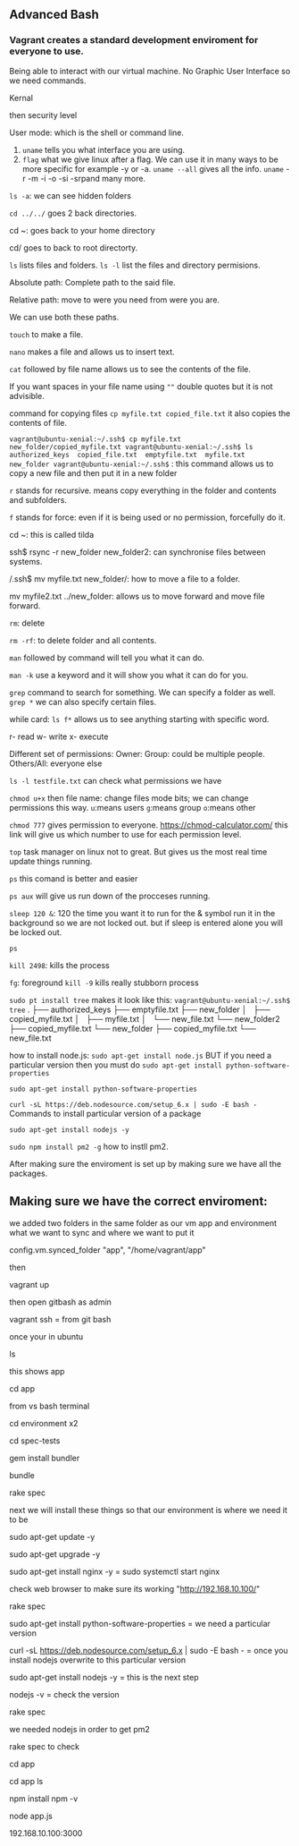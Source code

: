 ## Advanced Bash

### Vagrant creates a standard development enviroment for everyone to use.

Being able to interact with our virtual machine. No Graphic User Interface so we need commands.

Kernal

then security level

User mode: which is the shell or command line.

1. `uname` tells you what interface you are using.
2. `flag` what we give linux after a flag. We can use it in many ways to be more specific for example -y or -a. `uname --all` gives all the info.
`uname` -r -m -i -o -si -srpand many more.

`ls -a`: we can see hidden folders

`cd ../../` goes 2 back directories.

cd ~: goes back to your home directory

cd/ goes to back to root directorty. 

`ls` lists files and folders.
`ls -l` list the files and directory permisions.

Absolute path: Complete path to the said file.

Relative path: move to were you need from were you are.

We can use both these paths.



`touch` to make a file.

`nano` makes a file and allows us to insert text.

`cat` followed by file name allows us to see the contents of the file.

If you want spaces in your file name using `""` double quotes but it is not advisible.

command for copying files
`cp myfile.txt copied_file.txt` it also copies the contents of file.

`vagrant@ubuntu-xenial:~/.ssh$ cp myfile.txt new_folder/copied_myfile.txt
vagrant@ubuntu-xenial:~/.ssh$ ls
authorized_keys  copied_file.txt  emptyfile.txt  myfile.txt  new_folder
vagrant@ubuntu-xenial:~/.ssh$` : this command allows us to copy a new file and then put it in a new folder

 `r` stands for recursive. means copy everything in the folder and contents and subfolders.

 `f` stands for force: even if it is being used or no permission, forcefully do it.

cd ~: this is called tilda

ssh$ rsync -r new_folder new_folder2: can synchronise files between systems.

/.ssh$ mv myfile.txt new_folder/: how to move a file to a folder.

mv myfile2.txt ../new_folder: allows us to move forward and move file forward.

`rm`: delete

`rm -rf`: to delete folder and all contents.

`man` followed by command will tell you what it can do.

`man -k` use a keyword and it will show you what it can do for you.

`grep` command to search for something.
We can specify a folder as well. 
`grep *` we can also specify certain files.

while card: `ls f*` allows us to see anything starting with specific word.

r- read
w- write
x- execute

Different set of permissions:
Owner:
Group: could be multiple people.
Others/All: everyone else

`ls -l testfile.txt` can check what permissions we have

`chmod u+x` then file name: change files mode bits; we can change permissions this way. 
`u`:means users
`g`:means group
`o`:means other

`chmod 777` gives permission to everyone.
https://chmod-calculator.com/ this link will give us which number to use for each permission level.

`top` task manager on linux not to great. But gives us the most real time update things running.

`ps` this comand is better and easier

`ps aux` will give us run down of the procceses running.

 `sleep 120 &`: 120 the time you want it to run for the & symbol run it in the background so we are not locked out. but if sleep is entered alone you will be locked out. 

`ps`

`kill 2498`: kills the process

`fg`: foreground
 `kill -9` kills really stubborn process

 `sudo pt install tree`
 makes it look like this:
 `vagrant@ubuntu-xenial:~/.ssh$ tree`
.
├── authorized_keys
├── emptyfile.txt
├── new_folder
│   ├── copied_myfile.txt
│   ├── myfile.txt
│   └── new_file.txt
└── new_folder2
    ├── copied_myfile.txt
    └── new_folder
        ├── copied_myfile.txt
        └── new_file.txt


how to install node.js: `sudo apt-get install node.js` BUT if you need a particular version then you must do `sudo apt-get install python-software-properties` 

`sudo apt-get install python-software-properties`

`curl -sL https://deb.nodesource.com/setup_6.x | sudo -E bash -`  Commands to install particular version of a package

`sudo apt-get install nodejs -y`

`sudo npm install pm2 -g` how to instll pm2. 

After making sure the enviroment is set up by making sure we have all the packages.

## Making sure we have the correct enviroment:

we added two folders in the same folder as our vm app and environment what we want to sync and where we want to put it

config.vm.synced_folder "app", "/home/vagrant/app"

then

vagrant up

then open gitbash as admin

vagrant ssh = from git bash

once your in ubuntu

ls

this shows app

cd app

from vs bash terminal

cd environment x2

cd spec-tests

gem install bundler

bundle

rake spec

next we will install these things so that our environment is where we need it to be

sudo apt-get update -y

sudo apt-get upgrade -y

sudo apt-get install nginx -y = sudo systemctl start nginx

check web browser to make sure its working "http://192.168.10.100/"

rake spec

sudo apt-get install python-software-properties = we need a particular version

curl -sL https://deb.nodesource.com/setup_6.x | sudo -E bash - = once you install nodejs overwrite to this particular version

sudo apt-get install nodejs -y = this is the next step

nodejs -v = check the version

rake spec

we needed nodejs in order to get pm2

rake spec to check

cd app

cd app ls

npm install npm -v

node app.js

192.168.10.100:3000